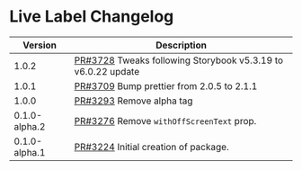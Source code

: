 # Live Label Changelog

<!-- prettier-ignore -->
| Version | Description |
|---------|-------------|
| 1.0.2 | [PR#3728](https://github.com/bbc/psammead/pull/3728) Tweaks following Storybook v5.3.19 to v6.0.22 update |
| 1.0.1 | [PR#3709](https://github.com/bbc/psammead/pull/3709) Bump prettier from 2.0.5 to 2.1.1 |
| 1.0.0 | [PR#3293](https://github.com/BBC/psammead/pull/3293) Remove alpha tag |
| 0.1.0-alpha.2 | [PR#3276](https://github.com/bbc/psammead/pull/3276) Remove `withOffScreenText` prop. |
| 0.1.0-alpha.1 | [PR#3224](https://github.com/bbc/psammead/pull/3224) Initial creation of package. |

